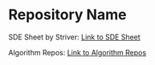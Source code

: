 # Repository Name

SDE Sheet by Striver: [Link to SDE Sheet](https://www.linkedin.com/feed/update/urn:li:activity:7064421688834195456/?updateEntityUrn=urn%3Ali%3Afs_feedUpdate%3A%28V2%2Curn%3Ali%3Aactivity%3A7064421688834195456%29)

Algorithm Repos: [Link to Algorithm Repos](https://github.com/stars/taimourz/lists/grind-algos)

